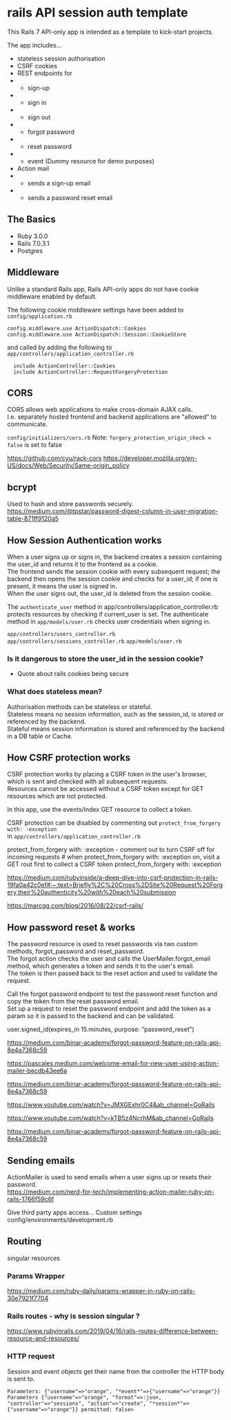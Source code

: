 # rails API session auth template
This Rails 7 API-only app is intended as a template to kick-start projects.

The app includes...

- stateless session authorisation 
- CSRF cookies 
- REST endpoints for 
- - sign-up 
- - sign in 
- - sign out 
- - forgot password 
- - reset password 
- - event (Dummy resource for demo purposes)
- Action mail 
- - sends a sign-up email 
- - sends a password reset email


## The Basics 
- Ruby 3.0.0
- Rails 7.0.3.1
- Postgres 

## Middleware 
Unlike a standard Rails app, Rails API-only apps do not have cookie middleware enabled by default. 

The following cookie middleware settings have been added to `config/application.rb`

```
config.middleware.use ActionDispatch::Cookies
config.middleware.use ActionDispatch::Session::CookieStore
```

and called by adding the following to `app/controllers/application_controller.rb`

```
  include ActionController::Cookies
  include ActionController::RequestForgeryProtection
```


## CORS
CORS allows web applications to make cross-domain AJAX calls.<br> 
I.e. separately hosted frontend and backend applications are "allowed" to communicate. 

`config/initializers/cors.rb`
Note: `forgery_protection_origin_check = false` is set to false

https://github.com/cyu/rack-cors
https://developer.mozilla.org/en-US/docs/Web/Security/Same-origin_policy



## bcrypt
Used to hash and store passwords securely.<br> https://medium.com/@tpstar/password-digest-column-in-user-migration-table-871ff9120a5

## How Session Authentication works 
When a user signs up or signs in, the backend creates a session containing the user_id and returns it to the frontend as a cookie. <br>
The frontend sends the session cookie with every subsequent request; the backend then opens the session cookie and checks for a user_id; if one is present, it means the user is signed in. <br>
When the user signs out, the user_id is deleted from the session cookie. 

The `authenticate_user` method in app/controllers/application_controller.rb protects resources by checking if current_user is set. 
The authenticate method in `app/models/user.rb` checks user credentials when signing in.

`app/controllers/users_controller.rb`
`app/controllers/sessions_controller.rb`
`app/models/user.rb`

### Is it dangerous to store the user_id in the session cookie? 
- Quote about rails cookies being secure


### What does stateless mean? 
Authorisation methods can be stateless or stateful.<br>
Stateless means no session information, such as the session_id, is stored or referenced by the backend.<br>
Stateful means session information is stored and referenced by the backend in a DB table or Cache. 

## How CSRF protection works 
CSRF protection works by placing a CSRF token in the user's browser, which is sent and checked with all subsequent requests.<br> 
Resources cannot be accessed without a CSRF token except for GET resources which are not protected. 

In this app, use the events/index GET resource to collect a token. 

CSRF protection can be disabled by commenting out `protect_from_forgery with: :exception` <br>
in `app/controllers/application_controller.rb`

protect_from_forgery with: :exception - comment out to turn CSRF off for incoming requests # when protect_from_forgery with: :exception on, visit a GET rout first to collect a CSRF token protect_from_forgery with: :exception

https://medium.com/rubyinside/a-deep-dive-into-csrf-protection-in-rails-19fa0a42c0ef#:~:text=Briefly%2C%20Cross%2DSite%20Request%20Forgery,their%20authenticity%20with%20each%20submission

https://marcgg.com/blog/2016/08/22/csrf-rails/

## How password reset & works 
The password resource is used to reset passwords via two custom methods, forgot_password and reset_password.<br>
The forgot action checks the user and calls the UserMailer.forgot_email method, which generates a token and sends it to the user's email.<br>
The token is then passed back to the reset action and used to validate the request. 

Call the forgot password endpoint to test the password reset function and copy the token from the reset password email.<br>
Set up a request to reset the password endpoint and add the token as a param so it is passed to the backend and can be validated.

user.signed_id(expires_in 15.minutes, purpose: “password_reset”)

https://medium.com/binar-academy/forgot-password-feature-on-rails-api-8e4a7368c59

https://pascales.medium.com/welcome-email-for-new-user-using-action-mailer-becdb43ee6a

https://medium.com/binar-academy/forgot-password-feature-on-rails-api-8e4a7368c59

https://www.youtube.com/watch?v=JMXGExhr0C4&ab_channel=GoRails

https://www.youtube.com/watch?v=kTB5z4NcrhM&ab_channel=GoRails

https://medium.com/binar-academy/forgot-password-feature-on-rails-api-8e4a7368c59


## Sending emails
ActionMailer is used to send emails when a user signs up or resets their password. <br>
https://medium.com/nerd-for-tech/implementing-action-mailer-ruby-on-rails-1766f59c6f

Give third party apps access...
Custom settings 
config/environments/development.rb


## Routing 
singular resources 

### Params Wrapper
https://medium.com/ruby-daily/params-wrapper-in-ruby-on-rails-30e7921f7704

### Rails routes - why is session singular ?
https://www.rubyinrails.com/2019/04/16/rails-routes-difference-between-resource-and-resources/

 ### HTTP request 
Session and event objects get their name from the controller the HTTP body is sent to.
```
Parameters: {"username"=>"orange", "*event*"=>{"username"=>"orange"}}
Parameters {"username"=>"orange", "format"=>:json, "controller"=>"sessions", "action"=>"create", "*session*"=>{"username"=>"orange"}} permitted: false>
```


